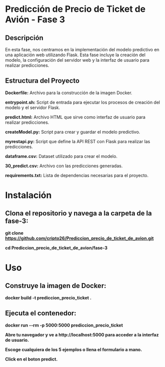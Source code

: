 

 # Predicción de Precio de Ticket de Avión - Fase 3

## Descripción
En esta fase, nos centramos en la implementación del modelo predictivo en una aplicación web utilizando Flask. Esta fase incluye la creación del modelo, la configuración del servidor web y la interfaz de usuario para realizar predicciones.

## Estructura del Proyecto

**Dockerfile:** Archivo para la construcción de la imagen Docker.

**entrypoint.sh:** Script de entrada para ejecutar los procesos de creación del modelo y el servidor Flask.

**predict.html:** Archivo HTML que sirve como interfaz de usuario para realizar predicciones.

**createModel.py:** Script para crear y guardar el modelo predictivo.

**myrestapi.py:** Script que define la API REST con Flask para realizar las predicciones.

**dataframe.csv:** Dataset utilizado para crear el modelo.

**30_predict.csv:** Archivo con las predicciones generadas.

**requirements.txt:** Lista de dependencias necesarias para el proyecto.

# Instalación

## Clona el repositorio y navega a la carpeta de la fase-3:

**git clone https://github.com/cripto26/Prediccion_precio_de_ticket_de_avion.git**

**cd Prediccion_precio_de_ticket_de_avion/fase-3**

# Uso

## Construye la imagen de Docker:

**docker build -t prediccion_precio_ticket .**

## Ejecuta el contenedor:

**docker run --rm -p 5000:5000 prediccion_precio_ticket**

**Abre tu navegador y ve a http://localhost:5000 para acceder a la interfaz de usuario.**

**Escoge cualquiera de los 5 ejemplos o llena el formulario a mano.**

**Click en el boton predict.**

